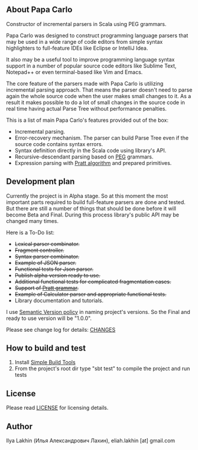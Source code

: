 About Papa Carlo
----------------

Constructor of incremental parsers in Scala using PEG grammars.

Papa Carlo was designed to construct programming language parsers that may be
used in a wide range of code editors from simple syntax highlighters to
full-feature IDEs like Eclipse or IntelliJ Idea.

It also may be a useful tool to improve programming language syntax support in
a number of popular source code editors like Sublime Text, Notepad++ or even
terminal-based like Vim and Emacs.

The core feature of the parsers made with Papa Carlo is utilizing incremental
parsing approach. That means the parser doesn't need to parse again the whole
source code when the user makes small changes to it. As a result it makes
possible to do a lot of small changes in the source code in real time having
actual Parse Tree without performance penalties.

This is a list of main Papa Carlo's features provided out of the box:
 * Incremental parsing.
 * Error-recovery mechanism.
   The parser can build Parse Tree even if the source code contains syntax
   errors.
 * Syntax definition directly in the Scala code using library's API.
 * Recursive-descendant parsing based on
   [PEG](http://en.wikipedia.org/wiki/Parsing_expression_grammar) grammars.
 * Expression parsing with
   [Pratt algorithm](http://en.wikipedia.org/wiki/Pratt_parser) and prepared
   primitives.


Development plan
----------------
Currently the project is in Alpha stage. So at this moment the most important
parts required to build full-feature parsers are done and tested. But there are
still a number of things that should be done before it will become Beta and
Final. During this process library's public API may be changed many times.

Here is a To-Do list:

 - ~~Lexical parser combinator.~~
 - ~~Fragment controller.~~
 - ~~Syntax parser combinator.~~
 - ~~Example of JSON parser.~~
 - ~~Functional tests for Json parser.~~
 - ~~Publish alpha version ready to use.~~
 - ~~Additional functional tests for complicated fragmentation cases.~~
 - ~~Support of [Pratt grammar](http://en.wikipedia.org/wiki/Pratt_parser).~~
 - ~~Example of Calculator parser and appropriate functional tests.~~
 - Library documentation and tutorials.

I use [Semantic Version policy](http://semver.org/) in naming project's
versions. So the Final and ready to use version will be "1.0.0".

Please see change log for details:
[CHANGES](https://github.com/Eliah-Lakhin/papa-carlo/blob/master/CHANGES.md)


How to build and test
---------------------
1. Install [Simple Build Tools](http://www.scala-sbt.org/release/docs/Getting-Started/Setup.html#installing-sbt)
2. From the project's root dir type "sbt test" to compile the project and run
   tests


License
-------

Please read [LICENSE](https://github.com/Eliah-Lakhin/papa-carlo/LICENSE) for
licensing details.


Author
------

Ilya Lakhin (Илья Александрович Лахин), eliah.lakhin [at] gmail.com
